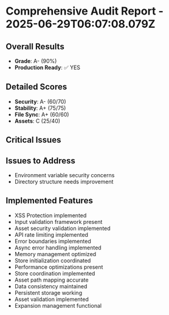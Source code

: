 # Comprehensive Audit Report - 2025-06-29T06:07:08.079Z

## Overall Results
- **Grade**: A- (90%)
- **Production Ready**: ✅ YES

## Detailed Scores
- **Security**: A- (60/70)
- **Stability**: A+ (75/75)
- **File Sync**: A+ (60/60)
- **Assets**: C (25/40)

## Critical Issues


## Issues to Address
- Environment variable security concerns
- Directory structure needs improvement

## Implemented Features
- XSS Protection implemented
- Input validation framework present
- Asset security validation implemented
- API rate limiting implemented
- Error boundaries implemented
- Async error handling implemented
- Memory management optimized
- Store initialization coordinated
- Performance optimizations present
- Store coordination implemented
- Asset path mapping accurate
- Data consistency maintained
- Persistent storage working
- Asset validation implemented
- Expansion management functional
